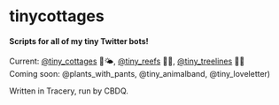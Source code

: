 # tinycottages
#### Scripts for all of my tiny Twitter bots!

Current: [@tiny_cottages](https://twitter.com/tiny_cottages) 🏡🌤, [@tiny_reefs](https://twitter.com/tiny_reefs) 🌊🐠, [@tiny_treelines](https://twitter.com/tiny_treelines) 🌲🗻 <br/>Coming soon: @plants_with_pants, @tiny_animalband, @tiny_loveletter)


Written in Tracery, run by CBDQ.
